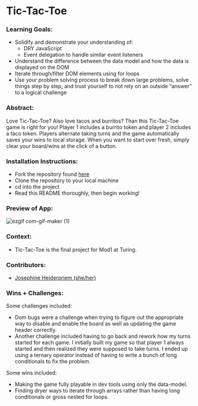 # Tic-Tac-Toe

### Learning Goals:
- Solidify and demonstrate your understanding of: 
  - DRY JavaScript
  - Event delegation to handle similar event listeners
- Understand the difference between the data model and how the data is displayed on the DOM
- Iterate through/filter DOM elements using for loops
- Use your problem solving process to break down large problems, solve things step by step, and trust yourself to not rely on an outside “answer” to a logical challenge

### Abstract:
Love Tic-Tac-Toe? Also love tacos and burritos? Than this Tic-Tac-Toe game is right for you! Player 1 includes a burrito token and player 2 includes a taco token. Players alternate taking turns and the game automatically saves your wins to local storage. When you want to start over fresh, simply clear your board/wins at the click of a button. 

### Installation Instructions:
- Fork the repository found [here](https://github.com/jheidepriem/Tic-Tac-Toe)
- Clone the repository to your local machine
- cd into the project
- Read this README thoroughly, then begin working!

### Preview of App:

![ezgif com-gif-maker (1)](https://user-images.githubusercontent.com/108428451/201815724-d205d6a0-81a3-4e35-ad55-00f6d5cd3f85.gif)


### Context:
- Tic-Tac-Toe is the final project for Mod1 at Turing.

### Contributors:
- [Josephine Heiderpriem (she/her)](https://www.linkedin.com/in/josephine-heidepriem-she-her-1a2b7324b/) 

### Wins + Challenges:
Some challenges included: 
- Dom bugs were a challenge when trying to figure out the appropriate way to disable and enable the board as well as updating the game header correctly.
- Another challenge included having to go back and rework how my turns started for each game. I initially built my game so that player 1 always started and then realized they were supposed to take turns. I ended up using a ternary operator instead of having to write a bunch of long conditionals to fix the problem.  

Some wins included:
- Making the game fully playable in dev tools using only the data-model. 
- Finding dryer ways to iterate through arrays rather than having long conditionals or gross nested for loops.
